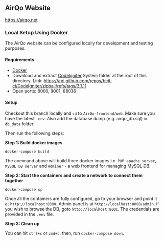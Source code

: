 ## AirQo Website 
https://airqo.net

### Local Setup Using Docker 
The AirQo website can be configured locally for development and testing purposes.
#### **Requirements**
- [Docker](https://www.docker.com/)
- Download and extract [CodeIgniter](https://codeigniter.com/) System folder at the root of this directory. Link: https://api.github.com/repos/bcit-ci/CodeIgniter/zipball/refs/tags/3.1.11
- Open ports: 8000, 8001, 88036

#### **Setup**

Checkout this branch locally and `cd` to `AirQo-frontend/web`.  Make sure you have the latest `.env`. Also add the database dump (e.g. airqo_db.sql) in `db_data` folder.

Then run the following steps:

**Step 1: Build docker images** 
```
docker-compose build
``` 
The command above will build three docker images i.e. `PHP apache server`, `MySQL DB server` and `Adminer` - a web frontend for managing MySQL DB.

**Step 2: Start the containers and create a network to connect them together**
```
docker-compose up
```
Once all the containers are fully configured, go to your browser and point it at `http://localhost:8000`. Admin panel is at `http://localhost:8000/admin`.
if you wish to browse the DB, goto `http://localhost:8001`. The credentials are provided in the `.env` file.

**Step 3: Clean up**

You can hit `ctrl+c` or `cmd+c`, then, run `docker-compose down`.